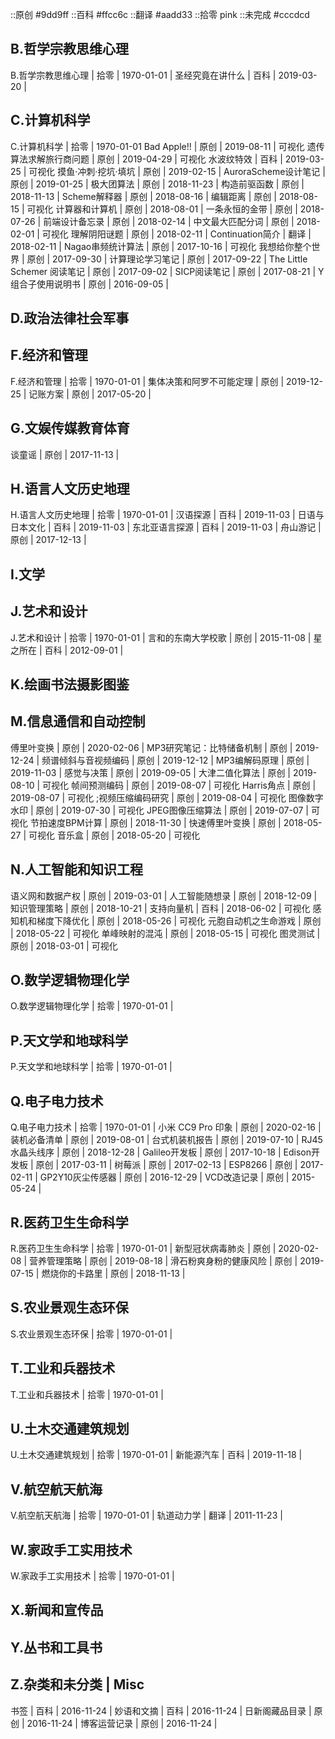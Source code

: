 
::原创    #9dd9ff
::百科    #ffcc6c
::翻译    #aadd33
::拾零    pink
::未完成  #cccdcd

## B.哲学宗教思维心理

B.哲学宗教思维心理                          | 拾零 | 1970-01-01 | 
圣经究竟在讲什么                            | 百科 | 2019-03-20 | 

## C.计算机科学

C.计算机科学                                | 拾零 | 1970-01-01
Bad Apple!!                                 | 原创 | 2019-08-11 | 可视化
遗传算法求解旅行商问题                      | 原创 | 2019-04-29 | 可视化
水波纹特效                                  | 百科 | 2019-03-25 | 可视化
摸鱼·冲刺·挖坑·填坑                         | 原创 | 2019-02-15 | 
AuroraScheme设计笔记                        | 原创 | 2019-01-25 | 
极大团算法                                  | 原创 | 2018-11-23 | 
构造前驱函数                                | 原创 | 2018-11-13 | 
Scheme解释器                                | 原创 | 2018-08-16 | 
编辑距离                                    | 原创 | 2018-08-15 | 可视化
计算器和计算机                              | 原创 | 2018-08-01 | 
一条永恒的金带                              | 原创 | 2018-07-26 | 
前端设计备忘录                              | 原创 | 2018-02-14 | 
中文最大匹配分词                            | 原创 | 2018-02-01 | 可视化
理解阴阳谜题                                | 原创 | 2018-02-11 | 
Continuation简介                            | 翻译 | 2018-02-11 | 
Nagao串频统计算法                           | 原创 | 2017-10-16 | 可视化
我想给你整个世界                            | 原创 | 2017-09-30 | 
计算理论学习笔记                            | 原创 | 2017-09-22 | 
The Little Schemer 阅读笔记                 | 原创 | 2017-09-02 | 
SICP阅读笔记                                | 原创 | 2017-08-21 | 
Y组合子使用说明书                           | 原创 | 2016-09-05 | 

## D.政治法律社会军事

## F.经济和管理

F.经济和管理                                | 拾零 | 1970-01-01 | 
集体决策和阿罗不可能定理                    | 原创 | 2019-12-25 | 
记账方案                                    | 原创 | 2017-05-20 | 

## G.文娱传媒教育体育

谈童谣                                      | 原创 | 2017-11-13 | 

## H.语言人文历史地理

H.语言人文历史地理                          | 拾零 | 1970-01-01 | 
汉语探源                                    | 百科 | 2019-11-03 | 
日语与日本文化                              | 百科 | 2019-11-03 | 
东北亚语言探源                              | 百科 | 2019-11-03 | 
舟山游记                                    | 原创 | 2017-12-13 | 

## I.文学

## J.艺术和设计

J.艺术和设计                                | 拾零 | 1970-01-01 | 
言和的东南大学校歌                          | 原创 | 2015-11-08 | 
星之所在                                    | 百科 | 2012-09-01 | 

## K.绘画书法摄影图鉴

## M.信息通信和自动控制

傅里叶变换                                  | 原创 | 2020-02-06 | 
MP3研究笔记：比特储备机制                   | 原创 | 2019-12-24 | 
频谱倾斜与音视频编码                        | 原创 | 2019-12-12 | 
MP3编解码原理                               | 原创 | 2019-11-03 | 
感觉与决策                                  | 原创 | 2019-09-05 | 
大津二值化算法                              | 原创 | 2019-08-10 | 可视化
帧间预测编码                                | 原创 | 2019-08-07 | 可视化
Harris角点                                  | 原创 | 2019-08-07 | 可视化
;视频压缩编码研究                           | 原创 | 2019-08-04 | 可视化
图像数字水印                                | 原创 | 2019-07-30 | 可视化
JPEG图像压缩算法                            | 原创 | 2019-07-07 | 可视化
节拍速度BPM计算                             | 原创 | 2018-11-30 | 
快速傅里叶变换                              | 原创 | 2018-05-27 | 可视化
音乐盒                                      | 原创 | 2018-05-20 | 可视化

## N.人工智能和知识工程

语义网和数据产权                            | 原创 | 2019-03-01 | 
人工智能随想录                              | 原创 | 2018-12-09 | 
知识管理策略                                | 原创 | 2018-10-21 | 
支持向量机                                  | 百科 | 2018-06-02 | 可视化
感知机和梯度下降优化                        | 原创 | 2018-05-26 | 可视化
元胞自动机之生命游戏                        | 原创 | 2018-05-22 | 可视化
单峰映射的混沌                              | 原创 | 2018-05-15 | 可视化
图灵测试                                    | 原创 | 2018-03-01 | 可视化

## O.数学逻辑物理化学

O.数学逻辑物理化学                          | 拾零 | 1970-01-01 | 

## P.天文学和地球科学

P.天文学和地球科学                          | 拾零 | 1970-01-01 | 

## Q.电子电力技术

Q.电子电力技术                              | 拾零 | 1970-01-01 | 
小米 CC9 Pro 印象                           | 原创 | 2020-02-16 | 
装机必备清单                                | 原创 | 2019-08-01 | 
台式机装机报告                              | 原创 | 2019-07-10 | 
RJ45水晶头线序                              | 原创 | 2018-12-28 | 
Galileo开发板                               | 原创 | 2017-10-18 | 
Edison开发板                                | 原创 | 2017-03-11 | 
树莓派                                      | 原创 | 2017-02-13 | 
ESP8266                                     | 原创 | 2017-02-11 | 
GP2Y10灰尘传感器                            | 原创 | 2016-12-29 | 
VCD改造记录                                 | 原创 | 2015-05-24 | 

## R.医药卫生生命科学

R.医药卫生生命科学                          | 拾零 | 1970-01-01 | 
新型冠状病毒肺炎                            | 原创 | 2020-02-08 | 
营养管理策略                                | 原创 | 2019-08-18 | 
滑石粉爽身粉的健康风险                      | 原创 | 2019-07-15 | 
燃烧你的卡路里                              | 原创 | 2018-11-13 | 

## S.农业景观生态环保

S.农业景观生态环保                          | 拾零 | 1970-01-01 | 

## T.工业和兵器技术

T.工业和兵器技术                            | 拾零 | 1970-01-01 | 

## U.土木交通建筑规划

U.土木交通建筑规划                          | 拾零 | 1970-01-01 | 
新能源汽车                                  | 百科 | 2019-11-18 | 

## V.航空航天航海

V.航空航天航海                              | 拾零 | 1970-01-01 | 
轨道动力学                                  | 翻译 | 2011-11-23 | 

## W.家政手工实用技术

W.家政手工实用技术                          | 拾零 | 1970-01-01 | 

## X.新闻和宣传品

## Y.丛书和工具书

## Z.杂类和未分类 | Misc

书签                                        | 百科 | 2016-11-24 | 
妙语和文摘                                  | 百科 | 2016-11-24 | 
日新阁藏品目录                              | 原创 | 2016-11-24 | 
博客运营记录                                | 原创 | 2016-11-24 | 







